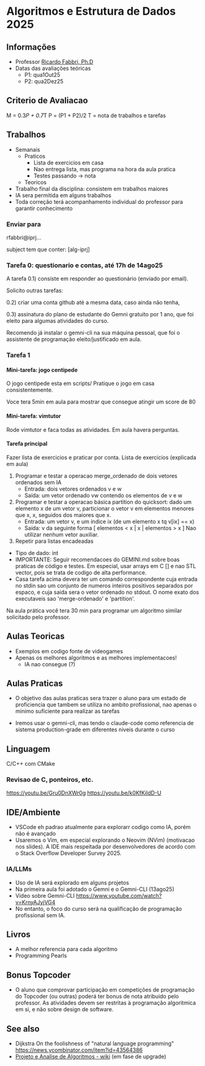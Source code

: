 # Algoritmos e Estrutura de Dados 2025
## Informações
- Professor [Ricardo Fabbri, Ph.D](http://rfabbri.github.io)
- Datas das avaliações teóricas
    - P1: qua1Out25
    - P2: qua2Dez25

## Criterio de Avaliacao

M = 0.3*P + 0.7*T
P = (P1 + P2)/2
T = nota de trabalhos e tarefas

## Trabalhos

- Semanais
    - Praticos
        - Lista de exercicios em casa
        - Nao entrega lista, mas programa na hora da aula pratica
        - Testes passando -> nota
    - Teoricos
- Trabalho final da disciplina: consistem em trabalhos maiores
- IA sera permitida em alguns trabalhos
- Toda correção terá acompanhamento individual do professor para garantir
  conhecimento

### Enviar para

rfabbri@iprj...

subject tem que conter: [alg-iprj]

### Tarefa 0: questionario e contas, até 17h de 14ago25

A tarefa 0.1) consiste em responder ao questionário (enviado por email).

Solicito outras tarefas:

0.2) criar uma conta github até a mesma data, caso ainda não tenha, 

0.3) assinatura do plano de estudante do Gemni gratuito por 1 ano, que foi eleito para algumas atividades do curso.

Recomendo já instalar o gemni-cli na sua máquina pessoal, que foi o assistente
de programação eleito/justificado em aula.


### Tarefa  1

#### Mini-tarefa: jogo centipede
O jogo centipede esta em scripts/
Pratique o jogo em casa consistentemente.

Voce tera 5min em aula para mostrar que consegue atingir um score de 80

#### Mini-tarefa: vimtutor
Rode vimtutor e faca todas as atividades. Em aula havera perguntas.

#### Tarefa principal

Fazer lista de exercicios e praticar por conta.
Lista de exercicios (explicada em aula)
1) Programar e testar a operacao merge_ordenado de dois vetores ordenados sem IA
    - Entrada: dois vetores ordenados v e w
    - Saída: um vetor ordenado vw contendo os elementos de v e w
2) Programar e testar a operacao básica partition do quicksort: dado um elemento x de um
  vetor v, particionar o vetor v em elementos menores que x, x, seguidos dos
  maiores que x.
    - Entrada: um vetor v, e um índice ix  (de um elemento x tq v[ix] == x)
    - Saída: v  da seguinte forma [ elementos < x | x | elementos > x ]
  Nao utilizar nenhum vetor auxiliar.
3) Repetir para listas encadeadas
- Tipo de dado: int
- IMPORTANTE: Seguir recomendacoes do GEMINI.md sobre boas praticas de código e
  testes. Em especial, usar arrays em C [] e nao STL vector, pois se trata de
  codigo de alta performance.
- Casa tarefa acima devera ter um comando correspondente cuja entrada no stdin
  sao um conjunto de numeros inteiros positivos separados por espaco, e cuja
  saida sera o vetor ordenado no stdout. O nome exato dos executaveis sao
  'merge-ordenado' e 'partition'. 

Na aula prática você tera 30 min para programar um algoritmo similar solicitado
pelo professor.

## Aulas Teoricas

- Exemplos em codigo fonte de videogames
- Apenas os melhores algoritmos e as melhores implementacoes!
    - IA nao consegue (?)
    
## Aulas Praticas
- O objetivo das aulas praticas sera trazer o aluno para um estado de
  proficiencia que tambem se utiliza no ambito profissional, nao apenas o
  minimo suficiente para realizar as tarefas

- Iremos usar o gemni-cli, mas tendo o claude-code como referencia de sistema
  production-grade em diferentes niveis durante o curso
  

    
## Linguagem
C/C++ com CMake
### Revisao de C, ponteiros, etc.
https://youtu.be/Gru0DnXWr0g
https://youtu.be/k0KfKildD-U

## IDE/Ambiente
- VSCode eh padrao atualmente para explorarr codigo como IA, porém não é avançado
- Usaremos o Vim, em especial explorando o Neovim (NVim) (motivacao nos slides).
  A IDE mais respeitada por desenvolvedores de acordo com o Stack Overflow
  Developer Survey 2025.

### IA/LLMs
- Uso de IA será explorado em alguns projetos
- Na primeira aula foi adotado o Gemni e o Gemni-CLI (13ago25)
- Video sobre Gemni-CLI https://www.youtube.com/watch?v=KrnyAJyjVG4
- No entanto, o foco do curso será na qualificação de programação profissional sem IA.


## Livros
- A melhor referencia para cada algoritmo
- Programming Pearls

## Bonus Topcoder
- O aluno que comprovar participação em competições de programação do Topcoder
  (ou outras) poderá ter bonus de nota atribuido pelo professor. As atividades
  devem ser restritas à programação algoritmica em si, e não sobre design de software.

## See also
- Dijkstra On the foolishness of "natural language programming" https://news.ycombinator.com/item?id=43564386 
- [Projeto e Analise de Algoritmos - wiki](http://wiki.nosdigitais.teia.org.br/PAA) (em fase de upgrade)

